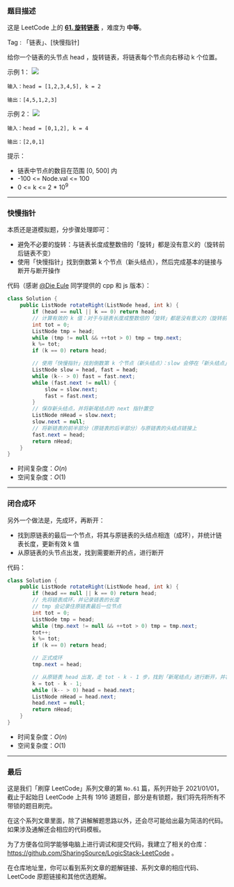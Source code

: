 ### 题目描述

这是 LeetCode 上的 **[61. 旋转链表](https://leetcode-cn.com/problems/rotate-list/solution/kuai-man-zhi-zhen-ru-he-fen-bu-zou-jie-j-ns7u/)** ，难度为 **中等**。

Tag : 「链表」、[快慢指针]



给你一个链表的头节点 head ，旋转链表，将链表每个节点向右移动 k 个位置。

示例 1：
![](https://assets.leetcode.com/uploads/2020/11/13/rotate1.jpg)

```
输入：head = [1,2,3,4,5], k = 2

输出：[4,5,1,2,3]
```
示例 2：
![](https://assets.leetcode.com/uploads/2020/11/13/roate2.jpg)
```
输入：head = [0,1,2], k = 4

输出：[2,0,1]
```

提示：
* 链表中节点的数目在范围 [0, 500] 内
* -100 <= Node.val <= 100
* 0 <= k <= 2 * $10^9$

---

### 快慢指针

本质还是道模拟题，分步骤处理即可：

* 避免不必要的旋转：与链表长度成整数倍的「旋转」都是没有意义的（旋转前后链表不变）
* 使用「快慢指针」找到倒数第 k 个节点（新头结点），然后完成基本的链接与断开与断开操作

代码（感谢 [@Die Eule](/u/pleviumtan/) 同学提供的 cpp 和 js 版本）：

```java []
class Solution {
    public ListNode rotateRight(ListNode head, int k) {
        if (head == null || k == 0) return head;
        // 计算有效的 k 值：对于与链表长度成整数倍的「旋转」都是没有意义的（旋转前后链表不变）
        int tot = 0;
        ListNode tmp = head;
        while (tmp != null && ++tot > 0) tmp = tmp.next;
        k %= tot;
        if (k == 0) return head;

        // 使用「快慢指针」找到倒数第 k 个节点（新头结点）：slow 会停在「新头结点」的「前一位」，也就是「新尾结点」
        ListNode slow = head, fast = head;
        while (k-- > 0) fast = fast.next;
        while (fast.next != null) {
            slow = slow.next;
            fast = fast.next;
        }
        // 保存新头结点，并将新尾结点的 next 指针置空
        ListNode nHead = slow.next;
        slow.next = null;
        // 将新链表的前半部分（原链表的后半部分）与原链表的头结点链接上
        fast.next = head;
        return nHead;
    }
}
```

* 时间复杂度：$O(n)$
* 空间复杂度：$O(1)$

***

### 闭合成环

另外一个做法是，先成环，再断开：

* 找到原链表的最后一个节点，将其与原链表的头结点相连（成环），并统计链表长度，更新有效 k 值
* 从原链表的头节点出发，找到需要断开的点，进行断开

代码：
```java []
class Solution {
    public ListNode rotateRight(ListNode head, int k) {
        if (head == null || k == 0) return head;
        // 先将链表成环，并记录链表的长度
        // tmp 会记录住原链表最后一位节点
        int tot = 0;
        ListNode tmp = head;
        while (tmp.next != null && ++tot > 0) tmp = tmp.next;
        tot++;
        k %= tot;
        if (k == 0) return head;

        // 正式成环
        tmp.next = head;

        // 从原链表 head 出发，走 tot - k - 1 步，找到「新尾结点」进行断开，并将其下一个节点作为新节点返回
        k = tot - k - 1;
        while (k-- > 0) head = head.next;
        ListNode nHead = head.next;
        head.next = null;
        return nHead;
    }
}
```
* 时间复杂度：$O(n)$
* 空间复杂度：$O(1)$

---

### 最后

这是我们「刷穿 LeetCode」系列文章的第 `No.61` 篇，系列开始于 2021/01/01，截止于起始日 LeetCode 上共有 1916 道题目，部分是有锁题，我们将先将所有不带锁的题目刷完。

在这个系列文章里面，除了讲解解题思路以外，还会尽可能给出最为简洁的代码。如果涉及通解还会相应的代码模板。

为了方便各位同学能够电脑上进行调试和提交代码，我建立了相关的仓库：https://github.com/SharingSource/LogicStack-LeetCode 。

在仓库地址里，你可以看到系列文章的题解链接、系列文章的相应代码、LeetCode 原题链接和其他优选题解。

